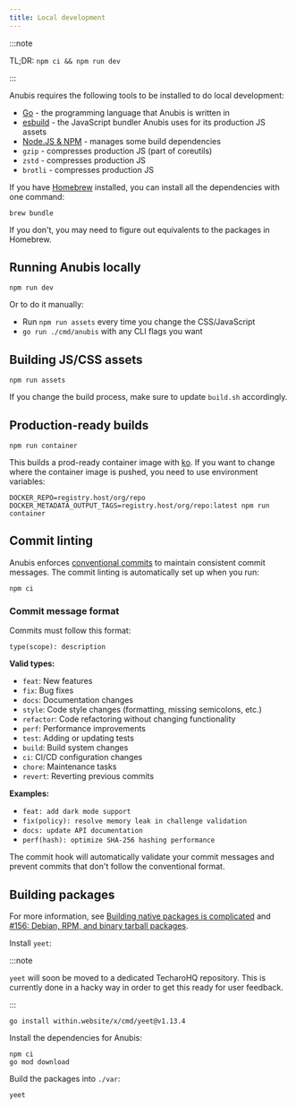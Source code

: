 ```yaml
---
title: Local development
---
```


:::note

TL;DR: `npm ci && npm run dev`

:::

Anubis requires the following tools to be installed to do local development:

- [Go](https://go.dev) - the programming language that Anubis is written in
- [esbuild](https://esbuild.github.io/) - the JavaScript bundler Anubis uses for its production JS assets
- [Node.JS & NPM](https://nodejs.org/en) - manages some build dependencies
- `gzip` - compresses production JS (part of coreutils)
- `zstd` - compresses production JS
- `brotli` - compresses production JS

If you have [Homebrew](https://brew.sh) installed, you can install all the dependencies with one command:

```text
brew bundle
```

If you don't, you may need to figure out equivalents to the packages in Homebrew.

## Running Anubis locally

```text
npm run dev
```

Or to do it manually:

- Run `npm run assets` every time you change the CSS/JavaScript
- `go run ./cmd/anubis` with any CLI flags you want

## Building JS/CSS assets

```text
npm run assets
```

If you change the build process, make sure to update `build.sh` accordingly.

## Production-ready builds

```text
npm run container
```

This builds a prod-ready container image with [ko](https://ko.build). If you want to change where the container image is pushed, you need to use environment variables:

```text
DOCKER_REPO=registry.host/org/repo DOCKER_METADATA_OUTPUT_TAGS=registry.host/org/repo:latest npm run container
```

## Commit linting

Anubis enforces [conventional commits](https://www.conventionalcommits.org/) to maintain consistent commit messages. The commit linting is automatically set up when you run:

```text
npm ci
```

### Commit message format

Commits must follow this format:

```text
type(scope): description
```

**Valid types:**
- `feat`: New features
- `fix`: Bug fixes
- `docs`: Documentation changes
- `style`: Code style changes (formatting, missing semicolons, etc.)
- `refactor`: Code refactoring without changing functionality
- `perf`: Performance improvements
- `test`: Adding or updating tests
- `build`: Build system changes
- `ci`: CI/CD configuration changes
- `chore`: Maintenance tasks
- `revert`: Reverting previous commits

**Examples:**
- `feat: add dark mode support`
- `fix(policy): resolve memory leak in challenge validation`
- `docs: update API documentation`
- `perf(hash): optimize SHA-256 hashing performance`

The commit hook will automatically validate your commit messages and prevent commits that don't follow the conventional format.

## Building packages

For more information, see [Building native packages is complicated](https://xeiaso.net/blog/2025/anubis-packaging/) and [#156: Debian, RPM, and binary tarball packages](https://github.com/TecharoHQ/anubis/issues/156).

Install `yeet`:

:::note

`yeet` will soon be moved to a dedicated TecharoHQ repository. This is currently done in a hacky way in order to get this ready for user feedback.

:::

```text
go install within.website/x/cmd/yeet@v1.13.4
```

Install the dependencies for Anubis:

```text
npm ci
go mod download
```

Build the packages into `./var`:

```text
yeet
```
